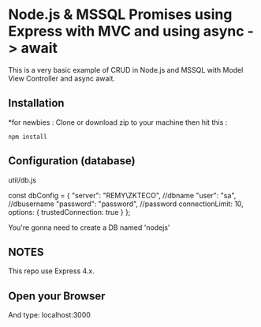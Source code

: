# Node.js & MSSQL Promises using Express with MVC and using async -> await 
This is a very basic example of CRUD in Node.js and MSSQL with Model View Controller and async await.
## Installation
*for newbies : Clone or download zip to your machine then hit this :

	npm install

## Configuration (database)
util/db.js

const dbConfig = {
    "server": "REMY\\ZKTECO", //dbname
    "user": "sa", //dbusername
    "password": "password", //password
    connectionLimit: 10,
    options: {
        trustedConnection: true
    }
};


	
You're gonna need to create a DB named 'nodejs'

## NOTES
This repo use Express 4.x.

## Open your Browser
And type: localhost:3000
